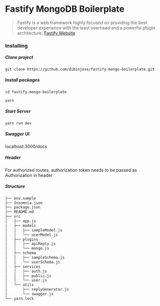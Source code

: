 # Fastify MongoDB Boilerplate

> Fastify is a web framework highly
> focused on providing the best developer
> experience with the least overhead and
> a powerful plugin architecture.
> [Fastify Website](https://www.fastify.io/)

### Installing

##### Clone project

```console
git clone https://github.com/dibinjose/fastify-mongo-boilerplate.git
```

##### Install packages

```console
cd fastify-mongo-boilerplate

yarn
```

##### Start Server

```console
yarn run dev
```

##### Swagger UI

localhost:3000/docs

##### Header

For authorized routes, authorization token needs to be passed as Authorization in header

##### Structure

```txt
├── env.sample
├── Insomnia.json
├── package.json
├── README.md
├── src
│   ├── app.js
│   ├── models
│   │   ├── sampleModel.js
│   │   └── userModel.js
│   ├── plugins
│   │   ├── apiReply.js
│   │   └── mongo.js
│   ├── schema
│   │   ├── sampleSchema.js
│   │   └── userSchema.js
│   ├── services
│   │   ├── auth.js
│   │   ├── public.js
│   │   └── user.js
│   └── utils
│       ├── replyGenerator.js
│       └── swagger.js
└── yarn.lock

```
